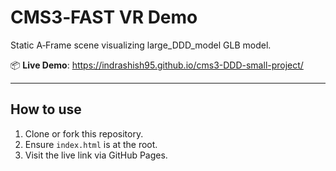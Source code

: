 # CMS3‑FAST VR Demo

Static A‑Frame scene visualizing large_DDD_model GLB model.

📦 **Live Demo**: https://indrashish95.github.io/cms3-DDD-small-project/

---

## How to use

1. Clone or fork this repository.
2. Ensure `index.html` is at the root.
3. Visit the live link via GitHub Pages.
